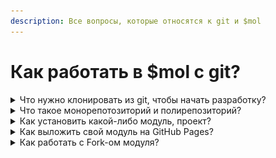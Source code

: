 ```yaml
---
description: Все вопросы, которые относятся к git и $mol
---
```


# Как работать в $mol с git?

<details>

<summary>Что нужно клонировать из git, чтобы начать разработку?</summary>

Нужно клонировать рабочее окружение и уже в нём начать работать.

```
git clone https://github.com/hyoo-ru/mam.git ./mam && cd mam
npm install && npm start
```

Подробнее тут: [https://mol.hyoo.ru/#!demo=mol\_button\_demo/bench=init/Description=Create%20MAM%20project](https://mol.hyoo.ru/#!demo=mol\_button\_demo/bench=init/Description=Create%20MAM%20project)

</details>

<details>

<summary>Что такое монорепотозиторий и полирепозиторий?</summary>

Подробнее вы можете узнать [здесь](https://mol.hyoo.ru/#!section=articles/author=hyoo-ru/repo=HabHub/article=4/Articles.Datails\_text=%D0%9C%D0%BE%D0%BD%D0%BE%D1%80%D0%B5%D0%BF%D0%BE%D0%B7%D0%B8%D1%82%D0%BE%D1%80%D0%B8%D0%B8%20%D0%B8%20%D0%BF%D0%BE%D0%BB%D0%B8%D1%80%D0%B5%D0%BF%D0%BE%D0%B7%D0%B8%D1%82%D0%BE%D1%80%D0%B8%D0%B8) .\
МАМ поддерживает работу с этими 2 типами репозиториев и предоставляет свои команды npm для работы с ними.

Также можно для лучшего понимания видов репозиториев можно посмотреть данный сайт [https://monorepo.tools/](https://monorepo.tools/)

</details>

<details>

<summary>Как установить какой-либо модуль, проект?</summary>

Для установки какого-либо модуля в mam достаточно команды

```
yarn start hyoo/app
```

Эта команда установит данную версию модуля в деррикторию mam и все зависимости к нему. [https://github.com/hyoo-ru/apps.hyoo.ru](https://github.com/hyoo-ru/apps.hyoo.ru)\
\
Подробнее можете прочитать [здесь](https://mol.hyoo.ru/#!section=articles/author=hyoo-ru/repo=HabHub/article=4/Articles.Datails\_text=%D0%9C%D0%BE%D0%BD%D0%BE%D1%80%D0%B5%D0%BF%D0%BE%D0%B7%D0%B8%D1%82%D0%BE%D1%80%D0%B8%D0%B8%20%D0%B8%20%D0%BF%D0%BE%D0%BB%D0%B8%D1%80%D0%B5%D0%BF%D0%BE%D0%B7%D0%B8%D1%82%D0%BE%D1%80%D0%B8%D0%B8)\


</details>

<details>

<summary>Как выложить свой модуль на GitHub Pages?</summary>

Для мола есть инструкция по автоматическому разворачивавнию своего проекта на GitHub Pages.

1. Нужно идти по инструкции в разделе  [Развертывание приложения на Github Pages](https://mol.hyoo.ru/#!section=articles/author=hyoo-ru/repo=HabHub/article=4/Articles.Datails\_text=%D0%A0%D0%B0%D0%B7%D0%B2%D0%B5%D1%80%D1%82%D1%8B%D0%B2%D0%B0%D0%BD%D0%B8%D0%B5%20%D0%BF%D1%80%D0%B8%D0%BB%D0%BE%D0%B6%D0%B5%D0%BD%D0%B8%D1%8F%20%D0%BD%D0%B0%20Github%20Pages)
2. Нужно правильно в настройках GitHub создать токен, дать токену права на пуш в репозитории и добавить секрет к самому репозиторию с проектом.
3. Если не получается самостоятельно, то лучше написать в чат [https://t.me/mam\_mol](https://t.me/mam\_mol) и спросить по токену. Это занимает 3 минуты, если знаешь как настроить)

<!---->

1. [https://github.com/Lyumih/analitics-example/blob/main/.github/workflows/deploy.yml](https://github.com/Lyumih/analitics-example/blob/main/.github/workflows/deploy.yml) Вот пример созданого файла для развертывания в примере
2. ![](<../.gitbook/assets/image (7).png>) Создание секрета для репозитория
3. ![](<../.gitbook/assets/image (4) (2).png>) [https://github.com/settings/tokens](https://github.com/settings/tokens) создание токена. Не забудьте выдать правильные права на пуш!





</details>

<details>

<summary>Как работать с  Fork-ом модуля?</summary>

Fork - это копия репозитория, через который вы можете независимо вносить изменения в своём репозитории и потом создавать Pull Requests для внесения этих изменений в основной репозиторий модуля.\
Вы можете ознакомиться с данной темой здесь: [https://www.atlassian.com/ru/git/tutorials/syncing](https://www.atlassian.com/ru/git/tutorials/syncing)

Или здесь : [https://docs.github.com/en/pull-requests/collaborating-with-pull-requests/working-with-forks/about-forks](https://docs.github.com/en/pull-requests/collaborating-with-pull-requests/working-with-forks/about-forks) . Прочтите все разделы Working with fork - это ответит на большинство вопрос связанных с работой fork\


</details>
